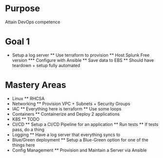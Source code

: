 # Purpose

Attain DevOps competence

# Goal 1
* Setup a log server 
** Use terraform to provision
** Host Splunk Free version
*** Configure with Ansible
** Save data to EBS
** Should have teardown + setup fully automated





# Mastery Areas

* Linux
** RHCSA
* Networking
** Provision VPC + Subnets + Security Groups
* IAC
** Everything here is terraform
** Use some loops
* Containers
** Containerize and Deploy 2 applications
* K8S
** TODO
* CI/CD
** Setup a CI/CD Pipeline for an application 
** Run tests
** If tests pass, do a thing
* Logging
** Have a log server that everything syncs to
* Blue/Green deployment
** Setup a Blue-Green option for one of the things here
* Config Management
** Provision and Maintain a Server via Ansible
